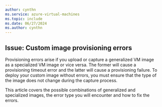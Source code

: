 ```yaml
---
author: cynthn
ms.service: azure-virtual-machines
ms.topic: include
ms.date: 06/27/2024
ms.author: cynthn
---
```

## Issue: Custom image provisioning errors

Provisioning errors arise if you upload or capture a generalized VM image as a specialized VM image or vice versa. The former will cause a provisioning timeout error and the latter will cause a provisioning failure. To deploy your custom image without errors, you must ensure that the type of the image does not change during the capture process.

This article covers the possible combinations of generalized and specialized images, the error type you will encounter and how to fix the errors.

